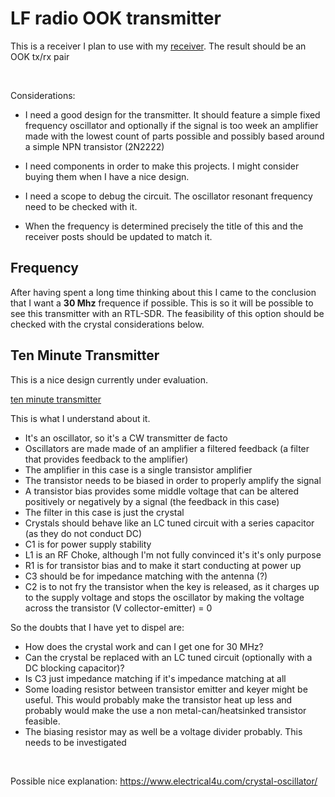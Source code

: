 # LF radio OOK transmitter

This is a receiver I plan to use with my [receiver](rx.md). The result should be an OOK tx/rx pair 

</br>

Considerations:

- I need a good design for the transmitter. It should feature a simple fixed frequency oscillator and optionally if the signal is too week an amplifier made with the lowest count of parts possible and possibly based around a simple NPN transistor (2N2222)

- I need components in order to make this projects. I might consider buying them when I have a nice design.

- I need a scope to debug the circuit. The oscillator resonant frequency need to be checked with it.

- When the frequency is determined precisely the title of this and the receiver posts should be updated to match it.

## Frequency

After having spent a long time thinking about this I came to the conclusion that I want a **30 Mhz** frequence if possible.
This is so it will be possible to see this transmitter with an RTL-SDR.
The feasibility of this option should be checked with the crystal considerations below.

## Ten Minute Transmitter

This is a nice design currently under evaluation.

[ten minute transmitter](https://makerf.com/posts/ten-minute-transmitter)

This is what I understand about it.

- It's an oscillator, so it's a CW transmitter de facto
- Oscillators are made made of an amplifier a filtered feedback (a filter that provides feedback to the amplifier)
- The amplifier in this case is a single transistor amplifier
- The transistor needs to be biased in order to properly amplify the signal
- A transistor bias provides some middle voltage that can be altered positively or negatively by a signal (the feedback in this case)
- The filter in this case is just the crystal
- Crystals should behave like an LC tuned circuit with a series capacitor (as they do not conduct DC)
- C1 is for power supply stability
- L1 is an RF Choke, although I'm not fully convinced it's it's only purpose
- R1 is for transistor bias and to make it start conducting at power up
- C3 should be for impedance matching with the antenna (?)
- C2 is to not fry the transistor when the key is released, as it charges up to the supply voltage and stops the oscillator by making the voltage across the transistor (V collector-emitter) = 0

So the doubts that I have yet to dispel are:
- How does the crystal work and can I get one for 30 MHz?
- Can the crystal be replaced with an LC tuned circuit (optionally with a DC blocking capacitor)?
- Is C3 just impedance matching if it's impedance matching at all
- Some loading resistor between transistor emitter and keyer might be useful. This would probably make the transistor heat up less and probably would make the use a non metal-can/heatsinked transistor feasible.
- The biasing resistor may as well be a voltage divider probably. This needs to be investigated

</br>

Possible nice explanation:
https://www.electrical4u.com/crystal-oscillator/
